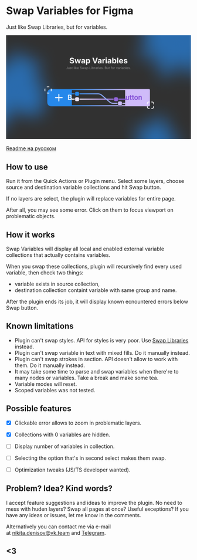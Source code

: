 # Swap Variables for Figma
Just like Swap Libraries, but for variables.

![Swap Variables cover](https://github.com/qurle/swap-variables/blob/main/assets/cover.png?raw=true)

[Readme на русском](https://github.com/qurle/swap-variables/blob/main/readme-ru.md)

## How to use

Run it from the Quick Actions or Plugin menu.
Select some layers, choose source and destination variable collections and hit Swap button.

If no layers are select, the plugin will replace variables for entire page.

After all, you may see some error. Click on them to focus viewport on problematic objects.

## How it works

Swap Variables will display all local and enabled external variable collections that actually contains variables. 

When you swap these collections, plugin will recursively find every used variable, then check two things:
- variable exists in source collection,
- destination collection containt variable with same group and name.

After the plugin ends its job, it will display known ecnountered errors below Swap button. 

## Known limitations

- Plugin can't swap styles. API for styles is very poor. Use [Swap Libraries](https://help.figma.com/hc/en-us/articles/4404856784663-Swap-style-and-component-libraries) instead.
- Plugin can't swap variable in text with mixed fills. Do it manually instead.
- Plugin can't swap strokes in section. API doesn't allow to work with them. Do it manually instead.
- It may take some time to parse and swap variables when there're to many nodes or variables. Take a break and make some tea.
- Variable modes will reset.
- Scoped variables was not tested.

## Possible features

- [x] Clickable error allows to zoom in problematic layers.
- [x] Collections with 0 variables are hidden.
- [ ] Display number of variables in collection.
- [ ] Selecting the option that's in second select makes them swap.
- [ ] Optimization tweaks (JS/TS developer wanted).


## Problem? Idea? Kind words?

I accept feature suggestions and ideas to improve the plugin. No need to mess with huden layers? Swap all pages at once? Useful exceptions? If you have any ideas or issues, let me know in the comments.

Alternatively you can contact me via e-mail at [nikita.denisov@vk.team](mailto:nikita.denisov@vk.team?subject=Swap%20Variables) and [Telegram](https://t.me/qurle).

## <3